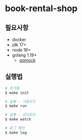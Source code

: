# book-rental-shop

## 필요사항

- docker
- jdk 17+
- node 18+
- golang 1.19+
  - [gomock](https://github.com/golang/mock)

## 실행법

```bash
# 초기화
$ make init

# 실행 - 기동모드
$ make run

# 실행 - 감시모드
$ make watch

# 로그 확인
$ make log
```
